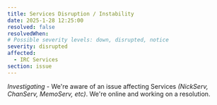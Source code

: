 ```yaml
---
title: Services Disruption / Instability
date: 2025-1-28 12:25:00
resolved: false
resolvedWhen:
# Possible severity levels: down, disrupted, notice
severity: disrupted
affected:
  - IRC Services
section: issue
---
```


*Investigating* - We're aware of an issue affecting Services _(NickServ, ChanServ, MemoServ, etc)_.  We're online and working on a resolution.
